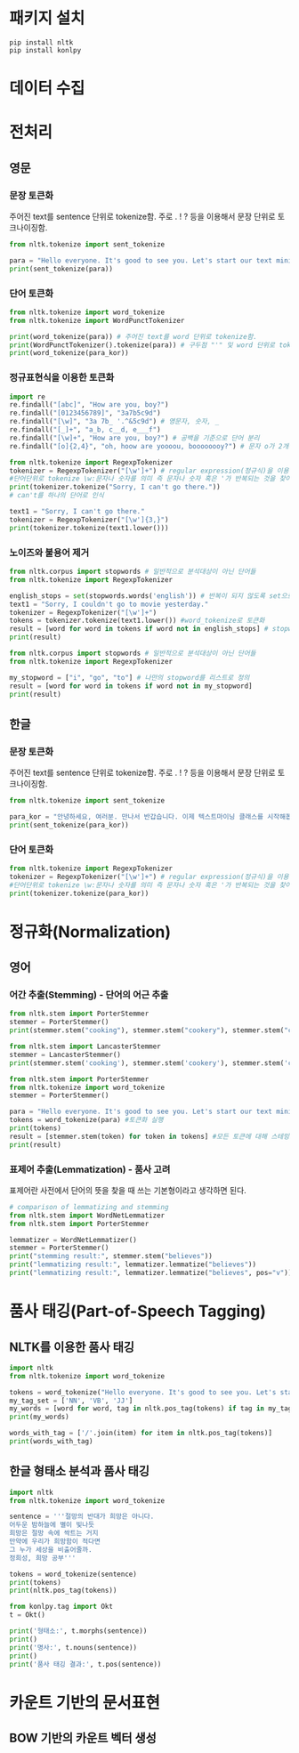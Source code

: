 # 패키지 설치
```shell
pip install nltk
pip install konlpy  
```

# 데이터 수집
# 전처리

## 영문
### 문장 토큰화
주어진 text를 sentence 단위로 tokenize함. 주로 . ! ? 등을 이용해서 문장 단위로 토크나이징함.
```python
from nltk.tokenize import sent_tokenize

para = "Hello everyone. It's good to see you. Let's start our text mining class!"
print(sent_tokenize(para))
```

### 단어 토큰화
```python
from nltk.tokenize import word_tokenize
from nltk.tokenize import WordPunctTokenizer

print(word_tokenize(para)) # 주어진 text를 word 단위로 tokenize함.
print(WordPunctTokenizer().tokenize(para)) # 구두점 "'" 및 word 단위로 tokenize함.
print(word_tokenize(para_kor))
```

### 정규표현식을 이용한 토큰화
```python
import re
re.findall("[abc]", "How are you, boy?")
re.findall("[0123456789]", "3a7b5c9d")
re.findall("[\w]", "3a 7b_ '.^&5c9d") # 영문자, 숫자, _
re.findall("[_]+", "a_b, c__d, e___f")
re.findall("[\w]+", "How are you, boy?") # 공백을 기준으로 단어 분리
re.findall("[o]{2,4}", "oh, hoow are yoooou, boooooooy?") # 문자 o가 2개에서 4개 추출

```

```python
from nltk.tokenize import RegexpTokenizer
tokenizer = RegexpTokenizer("[\w']+") # regular expression(정규식)을 이용한 tokenizer
#단어단위로 tokenize \w:문자나 숫자를 의미 즉 문자나 숫자 혹은 '가 반복되는 것을 찾아냄
print(tokenizer.tokenize("Sorry, I can't go there."))
# can't를 하나의 단어로 인식

text1 = "Sorry, I can't go there."
tokenizer = RegexpTokenizer("[\w']{3,}") 
print(tokenizer.tokenize(text1.lower()))

```

### 노이즈와 불용어 제거
```python
from nltk.corpus import stopwords # 일반적으로 분석대상이 아닌 단어들
from nltk.tokenize import RegexpTokenizer

english_stops = set(stopwords.words('english')) # 반복이 되지 않도록 set으로 변환
text1 = "Sorry, I couldn't go to movie yesterday."
tokenizer = RegexpTokenizer("[\w']+")
tokens = tokenizer.tokenize(text1.lower()) #word_tokenize로 토큰화
result = [word for word in tokens if word not in english_stops] # stopwords를 제외한 단어들만으로 list를 생성
print(result)

```

```python
from nltk.corpus import stopwords # 일반적으로 분석대상이 아닌 단어들
from nltk.tokenize import RegexpTokenizer

my_stopword = ["i", "go", "to"] # 나만의 stopword를 리스트로 정의
result = [word for word in tokens if word not in my_stopword] 
print(result)

```

## 한글
### 문장 토큰화
주어진 text를 sentence 단위로 tokenize함. 주로 . ! ? 등을 이용해서 문장 단위로 토크나이징함.
```python
from nltk.tokenize import sent_tokenize

para_kor = "안녕하세요, 여러분. 만나서 반갑습니다. 이제 텍스트마이닝 클래스를 시작해봅시다!"
print(sent_tokenize(para_kor))

```

### 단어 토큰화
```python
from nltk.tokenize import RegexpTokenizer
tokenizer = RegexpTokenizer("[\w']+") # regular expression(정규식)을 이용한 tokenizer
#단어단위로 tokenize \w:문자나 숫자를 의미 즉 문자나 숫자 혹은 '가 반복되는 것을 찾아냄
print(tokenizer.tokenize(para_kor))

```


# 정규화(Normalization)
## 영어
### 어간 추출(Stemming) - 단어의 어근 추출
```python
from nltk.stem import PorterStemmer
stemmer = PorterStemmer()
print(stemmer.stem("cooking"), stemmer.stem("cookery"), stemmer.stem("cookbooks"))

from nltk.stem import LancasterStemmer
stemmer = LancasterStemmer()
print(stemmer.stem('cooking'), stemmer.stem('cookery'), stemmer.stem('cookbooks'))

```

```python
from nltk.stem import PorterStemmer
from nltk.tokenize import word_tokenize
stemmer = PorterStemmer()

para = "Hello everyone. It's good to see you. Let's start our text mining class!"
tokens = word_tokenize(para) #토큰화 실행
print(tokens)
result = [stemmer.stem(token) for token in tokens] #모든 토큰에 대해 스테밍 실행
print(result)

```

### 표제어 추출(Lemmatization) - 품사 고려
표제어란 사전에서 단어의 뜻을 찾을 때 쓰는 기본형이라고 생각하면 된다.  

```python
# comparison of lemmatizing and stemming
from nltk.stem import WordNetLemmatizer
from nltk.stem import PorterStemmer

lemmatizer = WordNetLemmatizer()
stemmer = PorterStemmer()
print("stemming result:", stemmer.stem("believes"))
print("lemmatizing result:", lemmatizer.lemmatize("believes"))
print("lemmatizing result:", lemmatizer.lemmatize("believes", pos="v"))

```

# 품사 태깅(Part-of-Speech Tagging)
## NLTK를 이용한 품사 태깅
```python
import nltk
from nltk.tokenize import word_tokenize

tokens = word_tokenize("Hello everyone. It's good to see you. Let's start our text mining class!")
my_tag_set = ['NN', 'VB', 'JJ']
my_words = [word for word, tag in nltk.pos_tag(tokens) if tag in my_tag_set]
print(my_words)

words_with_tag = ['/'.join(item) for item in nltk.pos_tag(tokens)]
print(words_with_tag)

```

## 한글 형태소 분석과 품사 태깅
```python
import nltk
from nltk.tokenize import word_tokenize

sentence = '''절망의 반대가 희망은 아니다.
어두운 밤하늘에 별이 빛나듯
희망은 절망 속에 싹트는 거지
만약에 우리가 희망함이 적다면
그 누가 세상을 비출어줄까.
정희성, 희망 공부'''

tokens = word_tokenize(sentence)
print(tokens)
print(nltk.pos_tag(tokens))

```

```python
from konlpy.tag import Okt
t = Okt()

print('형태소:', t.morphs(sentence))
print()
print('명사:', t.nouns(sentence))
print()
print('품사 태깅 결과:', t.pos(sentence))

```

# 카운트 기반의 문서표현
## BOW 기반의 카운트 벡터 생성
